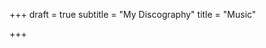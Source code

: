 +++
draft = true
subtitle = "My Discography"
title = "Music"

+++
<script src='[https://embed.songtradr.com/v1/es](https://embed.songtradr.com/v1/es "https://embed.songtradr.com/v1/es")' data-key='IxMqzsSGLhsELtUrIzSHroGbhzBiDkHv' data-size='md'></script>